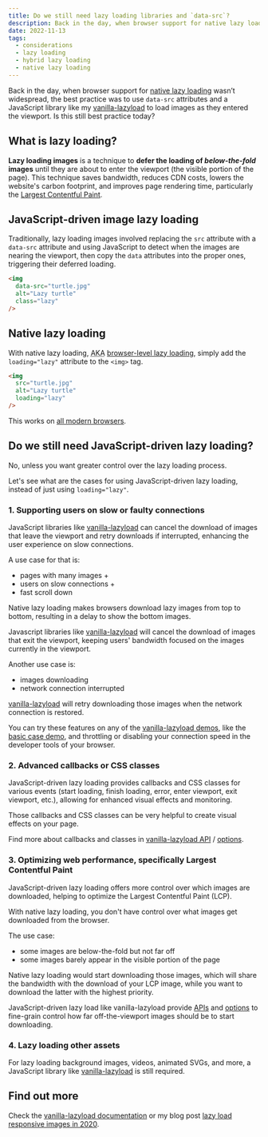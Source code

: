 ```yaml
---
title: Do we still need lazy loading libraries and `data-src`?
description: Back in the day, when browser support for native lazy loading wasn’t widespread, the best practice was to use `data-src` attributes and a JavaScript library like my vanilla-lazyload to load images as they entered the viewport. Is this still best practice today?
date: 2022-11-13
tags:
  - considerations
  - lazy loading
  - hybrid lazy loading
  - native lazy loading
---
```


Back in the day, when browser support for [native lazy loading](https://web.dev/browser-level-image-lazy-loading/) wasn’t widespread, the best practice was to use `data-src` attributes and a JavaScript library like my [vanilla-lazyload](https://github.com/verlok/vanilla-lazyload) to load images as they entered the viewport. Is this still best practice today?

## What is lazy loading?

**Lazy loading images** is a technique to **defer the loading of _below-the-fold_ images** until they are about to enter the viewport (the visible portion of the page). This technique saves bandwidth, reduces CDN costs, lowers the website's carbon footprint, and improves page rendering time, particularly the [Largest Contentful Paint](https://web.dev/lcp/).

## JavaScript-driven image lazy loading

Traditionally, lazy loading images involved replacing the `src` attribute with a `data-src` attribute and using JavaScript to detect when the images are nearing the viewport, then copy the `data` attributes into the proper ones, triggering their deferred loading.

```html
<img
  data-src="turtle.jpg"
  alt="Lazy turtle"
  class="lazy"
/>
```

## Native lazy loading

With native lazy loading, <abbr title="also known as">AKA</abbr> [browser-level lazy loading](https://web.dev/browser-level-image-lazy-loading/), simply add the `loading="lazy"` attribute to the `<img>` tag.

```html
<img
  src="turtle.jpg"
  alt="Lazy turtle"
  loading="lazy"
/>
```

This works on [all modern browsers](https://caniuse.com/loading-lazy-attr).

## Do we still need JavaScript-driven lazy loading?

No, unless you want greater control over the lazy loading process.

Let's see what are the cases for using JavaScript-driven lazy loading, instead of just using `loading="lazy"`.

### 1. Supporting users on slow or faulty connections

JavaScript libraries like [vanilla-lazyload](https://github.com/verlok/vanilla-lazyload) can cancel the download of images that leave the viewport and retry downloads if interrupted, enhancing the user experience on slow connections.

A use case for that is:

- pages with many images +
- users on slow connections +
- fast scroll down

Native lazy loading makes browsers download lazy images from top to bottom, resulting in a delay to show the bottom images.

Javascript libraries like [vanilla-lazyload](https://github.com/verlok/vanilla-lazyload) will cancel the download of images that exit the viewport, keeping users' bandwidth focused on the images currently in the viewport.

Another use case is:

- images downloading
- network connection interrupted

[vanilla-lazyload](https://github.com/verlok/vanilla-lazyload) will retry downloading those images when the network connection is restored.

You can try these features on any of the [vanilla-lazyload demos](https://verlok.github.io/vanilla-lazyload/#-demos), like the [basic case demo](https://verlok.github.io/vanilla-lazyload/demos/image_basic.html), and throttling or disabling your connection speed in the developer tools of your browser.

### 2. Advanced callbacks or CSS classes

JavaScript-driven lazy loading provides callbacks and CSS classes for various events (start loading, finish loading, error, enter viewport, exit viewport, etc.), allowing for enhanced visual effects and monitoring.

Those callbacks and CSS classes can be very helpful to create visual effects on your page.

Find more about callbacks and classes in [vanilla-lazyload API](https://verlok.github.io/vanilla-lazyload/#-api) / [options](https://verlok.github.io/vanilla-lazyload/#options).

### 3. Optimizing web performance, specifically Largest Contentful Paint

JavaScript-driven lazy loading offers more control over which images are downloaded, helping to optimize the Largest Contentful Paint (LCP).

With native lazy loading, you don't have control over what images get downloaded from the browser.

The use case:

- some images are below-the-fold but not far off
- some images barely appear in the visible portion of the page

Native lazy loading would start downloading those images, which will share the bandwidth with the download of your LCP image, while you want to download the latter with the highest priority.

JavaScript-driven lazy load like vanilla-lazyload provide [APIs](https://verlok.github.io/vanilla-lazyload/#-api) and [options](https://verlok.github.io/vanilla-lazyload/#options) to fine-grain control how far off-the-viewport images should be to start downloading.

### 4. Lazy loading other assets

For lazy loading background images, videos, animated SVGs, and more, a JavaScript library like [vanilla-lazyload](https://github.com/verlok/vanilla-lazyload) is still required.

## Find out more

Check the [vanilla-lazyload documentation](https://verlok.github.io/vanilla-lazyload/) or my blog post [lazy load responsive images in 2020](/blog/lazy-load-responsive-images-in-2020-srcset-sizes-picture-webp/).
